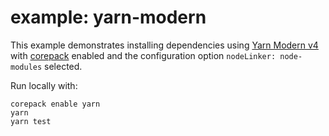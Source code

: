 # example: yarn-modern

This example demonstrates installing dependencies using [Yarn Modern v4](https://yarnpkg.com/) with [corepack](https://yarnpkg.com/corepack) enabled and the configuration option `nodeLinker: node-modules` selected.

Run locally with:

```shell
corepack enable yarn
yarn
yarn test
```
